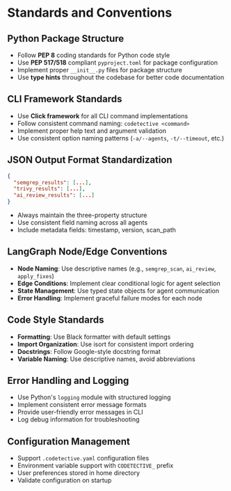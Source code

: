 # Standards and Conventions

## Python Package Structure

- Follow **PEP 8** coding standards for Python code style
- Use **PEP 517/518** compliant `pyproject.toml` for package configuration
- Implement proper `__init__.py` files for package structure
- Use **type hints** throughout the codebase for better code documentation

## CLI Framework Standards

- Use **Click framework** for all CLI command implementations
- Follow consistent command naming: `codetective <command>`
- Implement proper help text and argument validation
- Use consistent option naming patterns (`-a/--agents`, `-t/--timeout`, etc.)

## JSON Output Format Standardization

```json
{
  "semgrep_results": [...],
  "trivy_results": [...],
  "ai_review_results": [...]
}
```

- Always maintain the three-property structure
- Use consistent field naming across all agents
- Include metadata fields: timestamp, version, scan_path

## LangGraph Node/Edge Conventions

- **Node Naming**: Use descriptive names (e.g., `semgrep_scan`, `ai_review`, `apply_fixes`)
- **Edge Conditions**: Implement clear conditional logic for agent selection
- **State Management**: Use typed state objects for agent communication
- **Error Handling**: Implement graceful failure modes for each node

## Code Style Standards

- **Formatting**: Use Black formatter with default settings
- **Import Organization**: Use isort for consistent import ordering
- **Docstrings**: Follow Google-style docstring format
- **Variable Naming**: Use descriptive names, avoid abbreviations

## Error Handling and Logging

- Use Python's `logging` module with structured logging
- Implement consistent error message formats
- Provide user-friendly error messages in CLI
- Log debug information for troubleshooting

## Configuration Management

- Support `.codetective.yaml` configuration files
- Environment variable support with `CODETECTIVE_` prefix
- User preferences stored in home directory
- Validate configuration on startup
